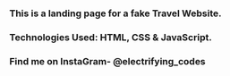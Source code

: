 ### This is a landing page for a fake Travel Website.

### Technologies Used: HTML, CSS & JavaScript.

### Find me on InstaGram- @electrifying_codes
